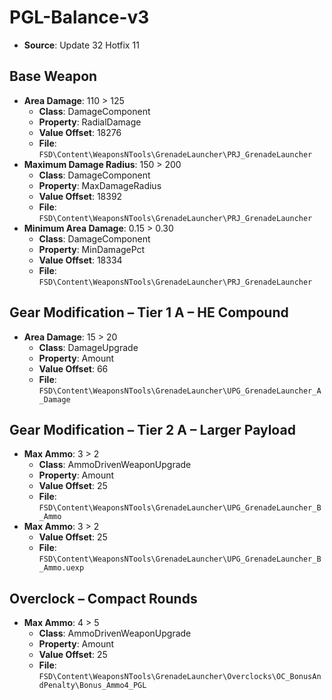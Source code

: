 # PGL-Balance-v3
* **Source**: Update 32 Hotfix 11

## Base Weapon
* **Area Damage**: 110 > 125
  * **Class**: DamageComponent
  * **Property**: RadialDamage
  * **Value Offset**: 18276
  * **File**: `FSD\Content\WeaponsNTools\GrenadeLauncher\PRJ_GrenadeLauncher`
* **Maximum Damage Radius**: 150 > 200
  * **Class**: DamageComponent
  * **Property**: MaxDamageRadius
  * **Value Offset**: 18392
  * **File**: `FSD\Content\WeaponsNTools\GrenadeLauncher\PRJ_GrenadeLauncher`
* **Minimum Area Damage**: 0.15 > 0.30
  * **Class**: DamageComponent
  * **Property**: MinDamagePct
  * **Value Offset**: 18334
  * **File**: `FSD\Content\WeaponsNTools\GrenadeLauncher\PRJ_GrenadeLauncher`

## Gear Modification – Tier 1 A – HE Compound
* **Area Damage**: 15 > 20
  * **Class**: DamageUpgrade
  * **Property**: Amount
  * **Value Offset**: 66
  * **File**: `FSD\Content\WeaponsNTools\GrenadeLauncher\UPG_GrenadeLauncher_A_Damage`

## Gear Modification – Tier 2 A – Larger Payload
* **Max Ammo**: 3 > 2
  * **Class**: AmmoDrivenWeaponUpgrade
  * **Property**: Amount
  * **Value Offset**: 25
  * **File**: `FSD\Content\WeaponsNTools\GrenadeLauncher\UPG_GrenadeLauncher_B_Ammo`
* **Max Ammo**: 3 > 2
  * **Value Offset**: 25
  * **File**: `FSD\Content\WeaponsNTools\GrenadeLauncher\UPG_GrenadeLauncher_B_Ammo.uexp`

## Overclock – Compact Rounds
* **Max Ammo**: 4 > 5
  * **Class**: AmmoDrivenWeaponUpgrade
  * **Property**: Amount
  * **Value Offset**: 25
  * **File**: `FSD\Content\WeaponsNTools\GrenadeLauncher\Overclocks\OC_BonusAndPenalty\Bonus_Ammo4_PGL`
